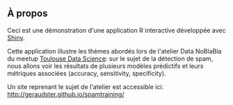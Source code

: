 ## À propos

Ceci est une démonstration d'une application R interactive développée avec [Shiny](http://shiny.rstudio.com/).

Cette application illustre les thèmes abordés lors de l'atelier Data NoBlaBla du meetup [Toulouse Data Science](http://www.meetup.com/Tlse-Data-Science/): sur le sujet de la détection de spam, nous allons voir les résultats de plusieurs modèles prédictifs et leurs métriques associées (accuracy, sensitivity, specificity).

Un site reprenant le sujet de l'atelier est accessible ici: http://geraudster.github.io/spamtraining/